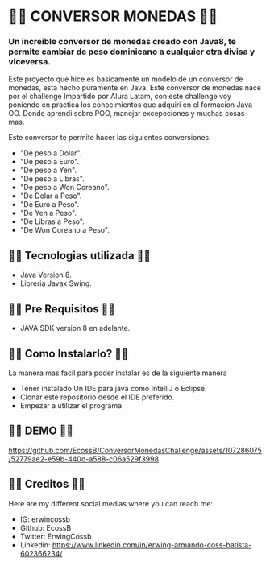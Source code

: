 # 🧑‍💻 CONVERSOR MONEDAS 🧑‍💻

### Un increible conversor de monedas creado con Java8, te permite cambiar de peso dominicano a cualquier otra divisa y viceversa.

Este proyecto que hice es basicamente un modelo de un conversor de monedas, esta hecho puramente en Java. 
Este conversor de monedas nace por el challenge Impartido por Alura Latam, con este challenge voy poniendo 
en practica los conocimientos que adquiri en el formacion Java OO. Donde aprendi sobre POO, manejar excepeciones y muchas
cosas mas. 

Este conversor te permite hacer las siguientes conversiones:
* "De peso a Dolar".
*  "De peso a Euro".
*  "De peso a Yen".
*  "De peso a Libras".
*  "De peso a Won Coreano".
*  "De Dolar a Peso".
*  "De Euro a Peso".
*  "De Yen a Peso".
*  "De Libras a Peso".
*  "De Won Coreano a Peso".

## 🧑‍💻 Tecnologias utilizada 🧑‍💻
* Java Version 8.
* Libreria Javax Swing.

## 🧑‍💻 Pre Requisitos 🧑‍💻 
* JAVA SDK version 8 en adelante.

## 🧑‍💻 Como Instalarlo? 🧑‍💻
La manera mas facil para poder instalar es de la siguiente manera
* Tener instalado Un IDE para java como IntelliJ o Eclipse.
* Clonar este repositorio desde el IDE preferido.
* Empezar a utilizar el programa.

##  🧑‍💻 DEMO 🧑‍💻



https://github.com/EcossB/ConversorMonedasChallenge/assets/107286075/52779ae2-e59b-440d-a588-c06a529f3998


## 🧑‍💻 Creditos 🧑‍💻
Here are my different social medias where you can reach me:
* IG: erwincossb
* Github: EcossB
* Twitter: ErwingCossb
* Linkedin: https://www.linkedin.com/in/erwing-armando-coss-batista-602366234/
